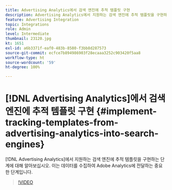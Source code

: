 ```yaml
---
title: Advertising Analytics에서 검색 엔진에 추적 템플릿 구현
description: Advertising Analytics에서 지원하는 검색 엔진에 추적 템플릿을 구현하는 단계에 대해 알아보십시오.
feature: Advertising Integration
topic: Integrations
role: Admin
level: Intermediate
thumbnail: 23120.jpg
kt: 1651
exl-id: a6b3371f-eaf0-483b-8580-f3bb8d287573
source-git-commit: ecfce7b894986903f28ecaaa3252c903420f5aa8
workflow-type: ht
source-wordcount: '59'
ht-degree: 100%

---
```


# [!DNL Advertising Analytics]에서 검색 엔진에 추적 템플릿 구현 {#implement-tracking-templates-from-advertising-analytics-into-search-engines}

[!DNL Advertising Analytics]에서 지원하는 검색 엔진에 추적 템플릿을 구현하는 단계에 대해 알아보십시오. 이는 데이터를 수집하여 Adobe Analytics에 전달하는 중요한 단계입니다.

>[!VIDEO](https://video.tv.adobe.com/v/23120/?quality=12&learn=on)
